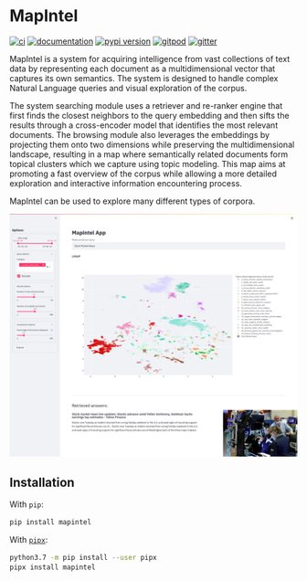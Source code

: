 # MapIntel

[![ci](https://github.com/NOVA-IMS-Innovation-and-Analytics-Lab/mapintel/workflows/ci/badge.svg)](https://github.com/NOVA-IMS-Innovation-and-Analytics-Lab/mapintel/actions?query=workflow%3Aci)
[![documentation](https://img.shields.io/badge/docs-mkdocs%20material-blue.svg?style=flat)](https://NOVA-IMS-Innovation-and-Analytics-Lab.github.io/mapintel/)
[![pypi version](https://img.shields.io/pypi/v/mapintel.svg)](https://pypi.org/project/mapintel/)
[![gitpod](https://img.shields.io/badge/gitpod-workspace-blue.svg?style=flat)](https://gitpod.io/#https://github.com/NOVA-IMS-Innovation-and-Analytics-Lab/mapintel)
[![gitter](https://badges.gitter.im/join%20chat.svg)](https://gitter.im/mapintel/community)

MapIntel is a system for acquiring intelligence from vast collections of text data by representing
each document as a multidimensional vector that captures its own semantics. The system is designed
to handle complex Natural Language queries and visual exploration of the corpus.

The system searching module uses a retriever and re-ranker engine that first finds the closest
neighbors to the query embedding and then sifts the results through a cross-encoder model that
identifies the most relevant documents. The browsing module also leverages the embeddings by
projecting them onto two dimensions while preserving the multidimensional landscape, resulting in a
map where semantically related documents form topical clusters which we capture using topic
modeling. This map aims at promoting a fast overview of the corpus while allowing a more detailed
exploration and interactive information encountering process.

MapIntel can be used to explore many different types of corpora.

![MapIntel UI screenshot](./artifacts/ui.png)

## Installation

With `pip`:
```bash
pip install mapintel
```

With [`pipx`](https://github.com/pipxproject/pipx):
```bash
python3.7 -m pip install --user pipx
pipx install mapintel
```
